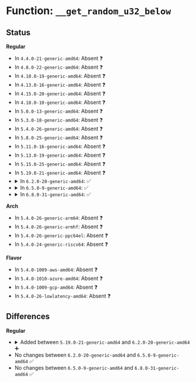# Function: <code>__get_random_u32_below</code>

## Status
<b>Regular</b>
<ul>
<li>
In <code>4.4.0-21-generic-amd64</code>: Absent ❓
</li>
<li>
In <code>4.8.0-22-generic-amd64</code>: Absent ❓
</li>
<li>
In <code>4.10.0-19-generic-amd64</code>: Absent ❓
</li>
<li>
In <code>4.13.0-16-generic-amd64</code>: Absent ❓
</li>
<li>
In <code>4.15.0-20-generic-amd64</code>: Absent ❓
</li>
<li>
In <code>4.18.0-10-generic-amd64</code>: Absent ❓
</li>
<li>
In <code>5.0.0-13-generic-amd64</code>: Absent ❓
</li>
<li>
In <code>5.3.0-18-generic-amd64</code>: Absent ❓
</li>
<li>
In <code>5.4.0-26-generic-amd64</code>: Absent ❓
</li>
<li>
In <code>5.8.0-25-generic-amd64</code>: Absent ❓
</li>
<li>
In <code>5.11.0-16-generic-amd64</code>: Absent ❓
</li>
<li>
In <code>5.13.0-19-generic-amd64</code>: Absent ❓
</li>
<li>
In <code>5.15.0-25-generic-amd64</code>: Absent ❓
</li>
<li>
In <code>5.19.0-21-generic-amd64</code>: Absent ❓
</li>
<li>
<details>
<summary>In <code>6.2.0-20-generic-amd64</code>: ✅</summary>

```c
u32 __get_random_u32_below(u32 ceil)
```

```json
{
  "name": "__get_random_u32_below",
  "collision_type": "Unique Global",
  "inline_type": "No",
  "funcs": [
    {
      "addr": 18446744071589935952,
      "name": "__get_random_u32_below",
      "external": true,
      "loc": "drivers/char/random.c:535",
      "file": "drivers/char/random.c",
      "inline": "seen, unknown",
      "caller_inline": [],
      "caller_func": [
        "arch/x86/entry/vdso/vma.c:arch_setup_additional_pages",
        "kernel/time/clocksource.c:clocksource_verify_choose_cpus",
        "kernel/cgroup/cpuset.c:node_random",
        "kernel/bpf/core.c:bpf_jit_binary_pack_alloc",
        "kernel/bpf/core.c:bpf_jit_binary_alloc",
        "mm/swapfile.c:__do_sys_swapon",
        "mm/swapfile.c:set_cluster_next",
        "mm/slub.c:shuffle_freelist",
        "mm/memory-tiers.c:next_demotion_node",
        "fs/ext4/ialloc.c:find_group_orlov",
        "lib/sbitmap.c:__sbitmap_queue_get_batch",
        "lib/sbitmap.c:sbitmap_get_shallow",
        "lib/sbitmap.c:sbitmap_get",
        "lib/sbitmap.c:sbitmap_init_node",
        "drivers/pci/p2pdma.c:pci_p2pmem_find_many",
        "net/core/neighbour.c:neigh_proc_base_reachable_time",
        "net/core/neighbour.c:neightbl_set",
        "net/core/neighbour.c:neigh_table_init",
        "net/core/neighbour.c:neigh_parms_alloc",
        "net/core/neighbour.c:pneigh_enqueue",
        "net/core/neighbour.c:neigh_periodic_work",
        "net/ipv4/route.c:__ip_select_ident",
        "net/ipv4/tcp_input.c:tcp_send_challenge_ack",
        "net/ipv4/tcp_plb.c:tcp_plb_update_state_upon_rto",
        "net/ipv4/igmp.c:igmp_heard_query",
        "net/ipv4/igmp.c:igmp_ifc_timer_expire",
        "net/xfrm/xfrm_state.c:xfrm_alloc_spi",
        "net/ipv6/addrconf.c:addrconf_dad_kick",
        "net/ipv6/mcast.c:mld_ifc_work",
        "net/ipv6/mcast.c:mld_dad_work",
        "net/ipv6/mcast.c:ipv6_mc_dad_complete",
        "net/packet/af_packet.c:packet_rcv_fanout"
      ]
    }
  ],
  "symbols": [
    {
      "addr": 18446744071589935952,
      "name": "__get_random_u32_below",
      "section": ".text",
      "bind": "STB_GLOBAL",
      "size": 107
    }
  ]
}
```
</details>
</li>
<li>
<details>
<summary>In <code>6.5.0-9-generic-amd64</code>: ✅</summary>

```c
u32 __get_random_u32_below(u32 ceil)
```

```json
{
  "name": "__get_random_u32_below",
  "collision_type": "Unique Global",
  "inline_type": "No",
  "funcs": [
    {
      "addr": 18446744071590245952,
      "name": "__get_random_u32_below",
      "external": true,
      "loc": "drivers/char/random.c:535",
      "file": "drivers/char/random.c",
      "inline": "seen, unknown",
      "caller_inline": [],
      "caller_func": [
        "arch/x86/entry/vdso/vma.c:arch_setup_additional_pages",
        "kernel/sched/fair.c:init_cfs_bandwidth",
        "kernel/time/clocksource.c:clocksource_verify_choose_cpus",
        "kernel/cgroup/cpuset.c:cpuset_slab_spread_node",
        "kernel/cgroup/cpuset.c:cpuset_mem_spread_node",
        "kernel/bpf/core.c:bpf_jit_binary_pack_alloc",
        "kernel/bpf/core.c:bpf_jit_binary_alloc",
        "mm/slab_common.c:cache_random_seq_create",
        "mm/swapfile.c:__do_sys_swapon",
        "mm/swapfile.c:set_cluster_next",
        "mm/slub.c:shuffle_freelist",
        "mm/memory-tiers.c:next_demotion_node",
        "fs/ext4/ialloc.c:find_group_orlov",
        "lib/sbitmap.c:__sbitmap_queue_get_batch",
        "lib/sbitmap.c:sbitmap_get_shallow",
        "lib/sbitmap.c:sbitmap_get",
        "lib/sbitmap.c:sbitmap_init_node",
        "drivers/pci/p2pdma.c:pci_p2pmem_find_many",
        "net/core/neighbour.c:neigh_proc_base_reachable_time",
        "net/core/neighbour.c:neightbl_set",
        "net/core/neighbour.c:neigh_table_init",
        "net/core/neighbour.c:neigh_parms_alloc",
        "net/core/neighbour.c:pneigh_enqueue",
        "net/core/neighbour.c:neigh_periodic_work",
        "net/ipv4/route.c:__ip_select_ident",
        "net/ipv4/tcp_input.c:tcp_send_challenge_ack",
        "net/ipv4/tcp_plb.c:tcp_plb_update_state_upon_rto",
        "net/ipv4/igmp.c:igmp_heard_query",
        "net/ipv4/igmp.c:igmp_ifc_timer_expire",
        "net/xfrm/xfrm_state.c:xfrm_alloc_spi",
        "net/ipv6/addrconf.c:addrconf_dad_kick",
        "net/ipv6/mcast.c:mld_ifc_work",
        "net/ipv6/mcast.c:mld_dad_work",
        "net/ipv6/mcast.c:ipv6_mc_dad_complete",
        "net/packet/af_packet.c:packet_rcv_fanout"
      ]
    }
  ],
  "symbols": [
    {
      "addr": 18446744071590245952,
      "name": "__get_random_u32_below",
      "section": ".text",
      "bind": "STB_GLOBAL",
      "size": 106
    }
  ]
}
```
</details>
</li>
<li>
<details>
<summary>In <code>6.8.0-31-generic-amd64</code>: ✅</summary>

```c
u32 __get_random_u32_below(u32 ceil)
```

```json
{
  "name": "__get_random_u32_below",
  "collision_type": "Unique Global",
  "inline_type": "No",
  "funcs": [
    {
      "addr": 18446744071590586976,
      "name": "__get_random_u32_below",
      "external": true,
      "loc": "drivers/char/random.c:535",
      "file": "drivers/char/random.c",
      "inline": "seen, unknown",
      "caller_inline": [],
      "caller_func": [
        "arch/x86/entry/vdso/vma.c:arch_setup_additional_pages",
        "kernel/sched/fair.c:init_cfs_bandwidth",
        "kernel/time/clocksource.c:clocksource_verify_choose_cpus",
        "kernel/cgroup/cpuset.c:cpuset_slab_spread_node",
        "kernel/cgroup/cpuset.c:cpuset_mem_spread_node",
        "kernel/bpf/core.c:bpf_jit_binary_pack_alloc",
        "kernel/bpf/core.c:bpf_jit_binary_alloc",
        "mm/slab_common.c:cache_random_seq_create",
        "mm/slub.c:shuffle_freelist",
        "mm/swapfile.c:__do_sys_swapon",
        "mm/swapfile.c:set_cluster_next",
        "mm/memory-tiers.c:next_demotion_node",
        "fs/ext4/ialloc.c:find_group_orlov",
        "lib/sbitmap.c:__sbitmap_queue_get_batch",
        "lib/sbitmap.c:sbitmap_get_shallow",
        "lib/sbitmap.c:sbitmap_get",
        "lib/sbitmap.c:sbitmap_init_node",
        "drivers/pci/p2pdma.c:pci_p2pmem_find_many",
        "net/core/neighbour.c:neigh_proc_base_reachable_time",
        "net/core/neighbour.c:neightbl_set",
        "net/core/neighbour.c:neigh_table_init",
        "net/core/neighbour.c:neigh_parms_alloc",
        "net/core/neighbour.c:pneigh_enqueue",
        "net/core/neighbour.c:neigh_periodic_work",
        "net/ipv4/route.c:__ip_select_ident",
        "net/ipv4/tcp_input.c:tcp_send_challenge_ack",
        "net/ipv4/tcp_plb.c:tcp_plb_update_state_upon_rto",
        "net/ipv4/igmp.c:igmp_heard_query",
        "net/ipv4/igmp.c:igmp_ifc_timer_expire",
        "net/ipv4/igmp.c:igmp_start_timer",
        "net/xfrm/xfrm_state.c:xfrm_alloc_spi",
        "net/ipv6/addrconf.c:addrconf_dad_kick",
        "net/ipv6/mcast.c:mld_ifc_work",
        "net/ipv6/mcast.c:mld_dad_work",
        "net/ipv6/mcast.c:ipv6_mc_dad_complete",
        "net/packet/af_packet.c:packet_rcv_fanout"
      ]
    }
  ],
  "symbols": [
    {
      "addr": 18446744071590586976,
      "name": "__get_random_u32_below",
      "section": ".text",
      "bind": "STB_GLOBAL",
      "size": 106
    }
  ]
}
```
</details>
</li>
</ul>
<b>Arch</b>
<ul>
<li>
In <code>5.4.0-26-generic-arm64</code>: Absent ❓
</li>
<li>
In <code>5.4.0-26-generic-armhf</code>: Absent ❓
</li>
<li>
In <code>5.4.0-26-generic-ppc64el</code>: Absent ❓
</li>
<li>
In <code>5.4.0-24-generic-riscv64</code>: Absent ❓
</li>
</ul>
<b>Flavor</b>
<ul>
<li>
In <code>5.4.0-1009-aws-amd64</code>: Absent ❓
</li>
<li>
In <code>5.4.0-1010-azure-amd64</code>: Absent ❓
</li>
<li>
In <code>5.4.0-1009-gcp-amd64</code>: Absent ❓
</li>
<li>
In <code>5.4.0-26-lowlatency-amd64</code>: Absent ❓
</li>
</ul>

## Differences
<b>Regular</b>
<ul>
<li>
<details>
<summary>Added between <code>5.19.0-21-generic-amd64</code> and <code>6.2.0-20-generic-amd64</code> ➕</summary>

```c
u32 __get_random_u32_below(u32 ceil)
```
</details>
</li>
<li>
No changes between <code>6.2.0-20-generic-amd64</code> and <code>6.5.0-9-generic-amd64</code> ✅
</li>
<li>
No changes between <code>6.5.0-9-generic-amd64</code> and <code>6.8.0-31-generic-amd64</code> ✅
</li>
</ul>
